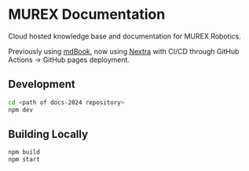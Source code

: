 # MUREX Documentation

Cloud hosted knowledge base and documentation for MUREX Robotics.

Previously using [mdBook](https://github.com/rust-lang/mdBook), now using [Nextra](https://nextra.site) with CI/CD through GitHub Actions -> GitHub pages deployment.

## Development

```sh
cd <path of docs-2024 repository>
npm dev
```

## Building Locally

```sh
npm build
npm start
```
